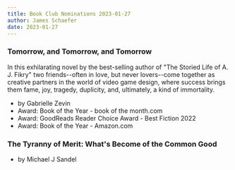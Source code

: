 ```yaml
---
title: Book Club Nominations 2023-01-27
author: James Schaefer
date: 2023-01-27
---
```


### Tomorrow, and Tomorrow, and Tomorrow
  
In this exhilarating novel by the best-selling author of "The Storied Life of A.
J. Fikry" two friends--often in love, but never lovers--come together as
creative partners in the world of video game design, where success brings them
fame, joy, tragedy, duplicity, and, ultimately, a kind of immortality.

  - by Gabrielle Zevin
  - Award: Book of the Year - book of the month.com
  - Award: GoodReads Reader Choice Award - Best Fiction 2022
  - Award: Book of the Year - Amazon.com

[GoodReads Reader Choice Award - Best Fiction 2022]: https://www.goodreads.com/choiceawards/best-fiction-books-2022 
[Award: Book of the Year - book of the month.com]: https://gabriellezevin.com/2022/11/10/tomorrow-is-the-2022-botm-book-of-the-year/
[Gabrielle Zevin]: https://gabriellezevin.com/

### The Tyranny of Merit: What's Become of the Common Good

  - by Michael J Sandel
